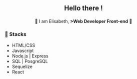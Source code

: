 ## <p align="center">Hello there !</p>

<p align="center">👾 I am Elisabeth, <strong>>Web Developer Front-end</strong> 👾</p>

### 🔎 Stacks
* HTML/CSS
* Javascript
* Node.js | Express
* SQL | PosgreSQL
* Sequelize
* React





<!--
**ElisabethFAUJOUR/ElisabethFAUJOUR** is a ✨ _special_ ✨ repository because its `README.md` (this file) appears on your GitHub profile.


Here are some ideas to get you started:

- 🔭 I’m currently working on ...
- 🌱 I’m currently learning ...
- 👯 I’m looking to collaborate on ...
- 🤔 I’m looking for help with ...
- 💬 Ask me about ...
- 📫 How to reach me: ...
- 😄 Pronouns: ...
- ⚡ Fun fact: ...
-->
